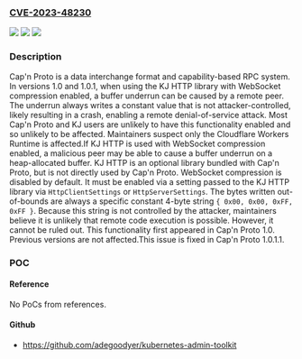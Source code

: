 ### [CVE-2023-48230](https://cve.mitre.org/cgi-bin/cvename.cgi?name=CVE-2023-48230)
![](https://img.shields.io/static/v1?label=Product&message=capnproto&color=blue)
![](https://img.shields.io/static/v1?label=Version&message=%3E%3D%201.0%2C%20%3C%201.0.1.1%20&color=brightgreen)
![](https://img.shields.io/static/v1?label=Vulnerability&message=CWE-124%3A%20Buffer%20Underwrite%20('Buffer%20Underflow')&color=brightgreen)

### Description

Cap'n Proto is a data interchange format and capability-based RPC system. In versions 1.0 and 1.0.1, when using the KJ HTTP library with WebSocket compression enabled, a buffer underrun can be caused by a remote peer. The underrun always writes a constant value that is not attacker-controlled, likely resulting in a crash, enabling a remote denial-of-service attack. Most Cap'n Proto and KJ users are unlikely to have this functionality enabled and so unlikely to be affected. Maintainers suspect only the Cloudflare Workers Runtime is affected.If KJ HTTP is used with WebSocket compression enabled, a malicious peer may be able to cause a buffer underrun on a heap-allocated buffer. KJ HTTP is an optional library bundled with Cap'n Proto, but is not directly used by Cap'n Proto. WebSocket compression is disabled by default. It must be enabled via a setting passed to the KJ HTTP library via `HttpClientSettings` or `HttpServerSettings`. The bytes written out-of-bounds are always a specific constant 4-byte string `{ 0x00, 0x00, 0xFF, 0xFF }`. Because this string is not controlled by the attacker, maintainers believe it is unlikely that remote code execution is possible. However, it cannot be ruled out. This functionality first appeared in Cap'n Proto 1.0. Previous versions are not affected.This issue is fixed in Cap'n Proto 1.0.1.1.

### POC

#### Reference
No PoCs from references.

#### Github
- https://github.com/adegoodyer/kubernetes-admin-toolkit

